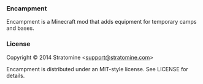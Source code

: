 ### Encampment

Encampment is a Minecraft mod that adds equipment for temporary camps and bases.

### License

Copyright &copy; 2014 Stratomine <<support@stratomine.com>>

Encampment is distributed under an MIT-style license. See LICENSE for details.

